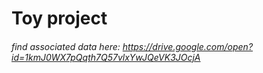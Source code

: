 # Toy project
###### find associated data here: https://drive.google.com/open?id=1kmJ0WX7pQqth7Q57vlxYwJQeVK3JOcjA
